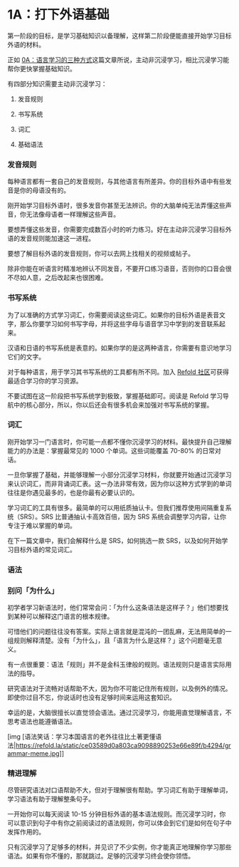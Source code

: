 # 1A：打下外语基础

第一阶段的目标，是学习基础知识以备理解，这样第二阶段便能直接开始学习目标外语的材料。

正如 [0A：语言学习的三种方式](https://zhuanlan.zhihu.com/p/564167912)这篇文章所说，主动非沉浸学习，相比沉浸学习能帮你更快掌握基础知识。

有四部分知识需要主动非沉浸学习：

1.  发音规则

2. 书写系统

3. 词汇

4. 基础语法

### 发音规则

每种语言都有一套自己的发音规则，与其他语言有所差异。你的目标外语中有些发音是你的母语没有的。

刚开始学习目标外语时，很多发音你甚至无法辨识。你的大脑单纯无法弄懂这些声音，你无法像母语者一样理解这些声音。

要想弄懂这些发音，你需要完成数百小时的听力练习。好在主动非沉浸学习目标外语的发音规则能加速这一进程。

要想了解目标外语的发音规则，你可以去网上找相关的视频或帖子。

除非你能在听语言时精准地辨认不同发音，不要开口练习语音，否则你的口音会很不尽如人意，之后改起来也很困难。

### 书写系统

为了以准确的方式学习词汇，你需要阅读这些词汇。如果你的目标外语是表音文字，那么你要学习如何书写字母，并将这些字母与语音学习中学到的发音联系起来。

汉语和日语的书写系统是表意的。如果你学的是这两种语言，你需要有意识地学习它们的文字。

对于每种语言，用于学习其书写系统的工具都有所不同。加入 [Refold 社区](https://refold.la/join)可获得最适合学习你的学习资源。

不要试图在这一阶段把书写系统学到极致，掌握基础即可。阅读是 Refold 学习导航中的核心部分，所以，你以后还会有很多机会来加强对书写系统的掌握。

### 词汇

刚开始学习一门语言时，你可能一点都不懂你沉浸学习的材料。最快提升自己理解能力的办法是：掌握最常见的 1000 个单词。这些词能覆盖 70-80% 的日常对话。

一旦你掌握了基础，并能够理解一小部分沉浸学习材料，你就要开始通过沉浸学习来认识词汇，而非背诵词汇表。这一办法非常有效，因为你以这种方式学到的单词往往是你遇见最多的，也是你最有必要认识的。

学习词汇的工具有很多。最简单的可以用纸质抽认卡。但我们推荐使用间隔重复系统（SRS）。SRS 比普通抽认卡高效百倍，因为 SRS 系统会调整学习内容，让你专注于难以掌握的单词。

在下一篇文章中，我们会解释什么是 SRS，如何挑选一款 SRS，以及如何开始学习目标外语的常见词汇。

### 语法

### 别问「为什么」

初学者学习新语法时，他们常常会问：「为什么这条语法是这样子？」他们想要找到某种可以解释这门语言的根本规律。

可惜他们的问题往往没有答案。实际上语言就是混沌的一团乱麻，无法用简单的一组规则解释清楚。没有「为什么」，且「语言为什么是这样？」这个问题毫无意义。

有一点很重要：语法「规则」并不是金科玉律般的规则。语法规则只是语言实际用法的指导。

研究语法对于流畅对话帮助不大，因为你不可能记住所有规则，以及例外的情况。即使你过目不忘，你说话时也没有足够时间来运用这套知识。

幸运的是，大脑很擅长以直觉领会语法。通过沉浸学习，你能用直觉理解语言，不思考语法也能遵循语法。

[img [语法笑话：学习本国语言的老外往往比土著更懂语法|https://refold.la/static/ce03589d0a803ca9098890253e66e89f/b4294/grammar-meme.jpg]]

### 精进理解

尽管研究语法对口语帮助不大，但对于理解很有帮助。学习词汇有助于理解单词，学习语法有助于理解整条句子。

一开始你可以每天阅读 10-15 分钟目标外语的基本语法规则。而沉浸学习时，你可以意识到句子中有你之前阅读过的语法规则，你可以体会到它们是如何在句子中发挥作用的。

只有沉浸学习了足够多的材料，并见识了不少实例，你才能真正地理解你学习那些语法。如果有你不懂的，那就跳过。足够的沉浸学习终会使你领悟。